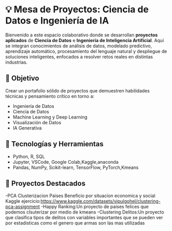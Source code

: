 # 💡 Mesa de Proyectos: Ciencia de Datos e Ingeniería de IA

Bienvenido a este espacio colaborativo donde se desarrollan **proyectos aplicados** de **Ciencia de Datos** e **Ingeniería de Inteligencia Artificial**. Aquí se integran conocimientos de análisis de datos, modelado predictivo, aprendizaje automático, procesamiento del lenguaje natural y despliegue de soluciones inteligentes, enfocados a resolver retos reales en distintas industrias.

## 🎯 Objetivo

Crear un portafolio sólido de proyectos que demuestren habilidades técnicas y pensamiento crítico en torno a:

- Ingeniería de Datos
- Ciencia de Datos
- Machine Learning y Deep Learning
- Visualización de Datos
- IA Generativa

## 🧠 Tecnologías y Herramientas

- Python, R, SQL
- Jupyter, VSCode, Google Colab,Kaggle,anaconda
- Pandas, NumPy, Scikit-learn, TensorFlow, PyTorch,Kmeans

## 🧪 Proyectos Destacados
-PCA Clusterizacion Paises Beneficio por situacion economica y social Kaggle ejercicio:https://www.kaggle.com/datasets/vipulgohel/clustering-pca-assignment
-Happy Ranking:Un proyecto de paises felices que podemos clsuterizar por medio de kmeans
-Clustering Delitos:Un proyecto que clasifica tipos de delitos con variables importantes que se pueden ver por estadisticas como el genero que armas son las mas utilizadas
